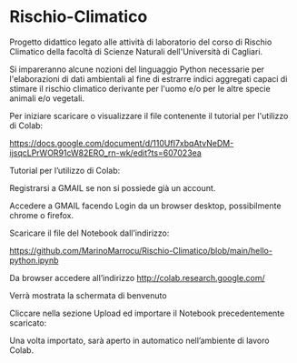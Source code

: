 # Rischio-Climatico

Progetto didattico legato alle attività di laboratorio del corso di Rischio Climatico della facoltà di Scienze Naturali 
dell'Università di Cagliari.

Si impareranno alcune nozioni del linguaggio Python necessarie per l'elaborazioni di dati ambientali al fine di estrarre 
indici aggregati capaci di stimare il rischio climatico derivante per l'uomo e/o per le altre specie animali e/o vegetali.

Per iniziare scaricare o visualizzare il file contenente il tutorial per l'utilizzo di Colab:

https://docs.google.com/document/d/110UfI7xbqAtvNeDM-ijsqcLPrWOR91cW82ERO_rn-wk/edit?ts=607023ea

Tutorial per l’utilizzo di Colab:

Registrarsi a GMAIL se non si possiede già un account.

Accedere a GMAIL facendo Login da un browser desktop, possibilmente chrome o firefox. 

Scaricare il file del Notebook dall’indirizzo:  

https://github.com/MarinoMarrocu/Rischio-Climatico/blob/main/hello-python.ipynb 

Da browser accedere all’indirizzo http://colab.research.google.com/

Verrà mostrata la schermata di benvenuto

Cliccare nella sezione Upload ed importare il Notebook precedentemente scaricato:

Una volta importato, sarà aperto in automatico nell’ambiente di lavoro Colab.
